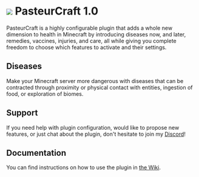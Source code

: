 # ![](https://i.imgur.com/4HzZWFA.png) PasteurCraft 1.0
PasteurCraft is a highly configurable plugin that adds a whole new dimension to health in Minecraft by introducing diseases now, and later, remedies, vaccines, injuries, and care, all while giving you complete freedom to choose which features to activate and their settings.
## Diseases
Make your Minecraft server more dangerous with diseases that can be contracted through proximity or physical contact with entities, ingestion of food, or exploration of biomes.
## Support
If you need help with plugin configuration, would like to propose new features, or just chat about the plugin, don't hesitate to join my [Discord]()!
## Documentation
You can find instructions on how to use the plugin in [the Wiki]().
